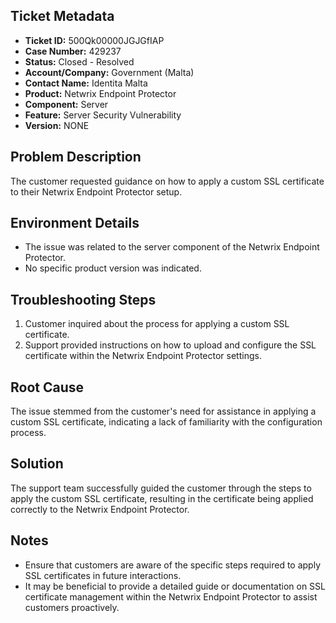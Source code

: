 ## Ticket Metadata
- **Ticket ID:** 500Qk00000JGJGfIAP
- **Case Number:** 429237
- **Status:** Closed - Resolved
- **Account/Company:** Government (Malta)
- **Contact Name:** Identita Malta
- **Product:** Netwrix Endpoint Protector
- **Component:** Server
- **Feature:** Server Security Vulnerability
- **Version:** NONE

## Problem Description
The customer requested guidance on how to apply a custom SSL certificate to their Netwrix Endpoint Protector setup.

## Environment Details
- The issue was related to the server component of the Netwrix Endpoint Protector.
- No specific product version was indicated.

## Troubleshooting Steps
1. Customer inquired about the process for applying a custom SSL certificate.
2. Support provided instructions on how to upload and configure the SSL certificate within the Netwrix Endpoint Protector settings.

## Root Cause
The issue stemmed from the customer's need for assistance in applying a custom SSL certificate, indicating a lack of familiarity with the configuration process.

## Solution
The support team successfully guided the customer through the steps to apply the custom SSL certificate, resulting in the certificate being applied correctly to the Netwrix Endpoint Protector.

## Notes
- Ensure that customers are aware of the specific steps required to apply SSL certificates in future interactions.
- It may be beneficial to provide a detailed guide or documentation on SSL certificate management within the Netwrix Endpoint Protector to assist customers proactively.